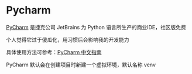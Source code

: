 # Pycharm

[PyCharm](https://www.jetbrains.com/pycharm/) 是捷克公司 JetBrains 为 Python 语言所生产的商业IDE，社区版免费

个人觉得它过于傻瓜化，用习惯后会影响我的开发能力

具体使用方法可参考：[PyCharm 中文指南](http://pycharm.iswbm.com/zh_CN/latest/)

PyCharm 默认会在创建项目时新建一个虚拟环境，默认名称 venv
